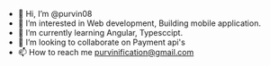 - 👋 Hi, I’m @purvin08
- 👀 I’m interested in Web development, Building mobile application.
- 🌱 I’m currently learning Angular, Typesccipt.
- 💞️ I’m looking to collaborate on Payment api's
- 📫 How to reach me purvinification@gmail.com
